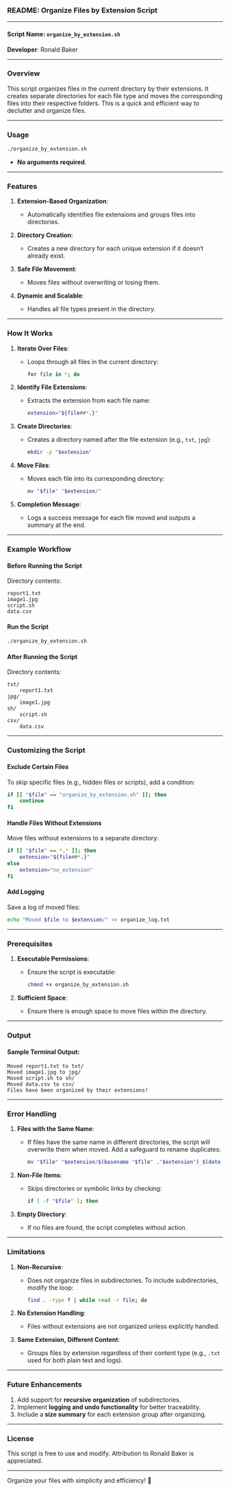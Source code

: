 ### **README: Organize Files by Extension Script**

---

#### **Script Name**: `organize_by_extension.sh`  
**Developer**: Ronald Baker  

---

### **Overview**
This script organizes files in the current directory by their extensions. It creates separate directories for each file type and moves the corresponding files into their respective folders. This is a quick and efficient way to declutter and organize files.

---

### **Usage**
```bash
./organize_by_extension.sh
```

- **No arguments required**.  

---

### **Features**
1. **Extension-Based Organization**:
   - Automatically identifies file extensions and groups files into directories.

2. **Directory Creation**:
   - Creates a new directory for each unique extension if it doesn’t already exist.

3. **Safe File Movement**:
   - Moves files without overwriting or losing them.

4. **Dynamic and Scalable**:
   - Handles all file types present in the directory.

---

### **How It Works**
1. **Iterate Over Files**:
   - Loops through all files in the current directory:
     ```bash
     for file in *; do
     ```

2. **Identify File Extensions**:
   - Extracts the extension from each file name:
     ```bash
     extension="${file##*.}"
     ```

3. **Create Directories**:
   - Creates a directory named after the file extension (e.g., `txt`, `jpg`):
     ```bash
     mkdir -p "$extension"
     ```

4. **Move Files**:
   - Moves each file into its corresponding directory:
     ```bash
     mv "$file" "$extension/"
     ```

5. **Completion Message**:
   - Logs a success message for each file moved and outputs a summary at the end.

---

### **Example Workflow**

#### **Before Running the Script**
Directory contents:
```
report1.txt
image1.jpg
script.sh
data.csv
```

#### **Run the Script**
```bash
./organize_by_extension.sh
```

#### **After Running the Script**
Directory contents:
```
txt/
    report1.txt
jpg/
    image1.jpg
sh/
    script.sh
csv/
    data.csv
```

---

### **Customizing the Script**

#### **Exclude Certain Files**
To skip specific files (e.g., hidden files or scripts), add a condition:
```bash
if [[ "$file" == "organize_by_extension.sh" ]]; then
    continue
fi
```

#### **Handle Files Without Extensions**
Move files without extensions to a separate directory:
```bash
if [[ "$file" == *.* ]]; then
    extension="${file##*.}"
else
    extension="no_extension"
fi
```

#### **Add Logging**
Save a log of moved files:
```bash
echo "Moved $file to $extension/" >> organize_log.txt
```

---

### **Prerequisites**
1. **Executable Permissions**:
   - Ensure the script is executable:
     ```bash
     chmod +x organize_by_extension.sh
     ```

2. **Sufficient Space**:
   - Ensure there is enough space to move files within the directory.

---

### **Output**

#### **Sample Terminal Output**:
```
Moved report1.txt to txt/
Moved image1.jpg to jpg/
Moved script.sh to sh/
Moved data.csv to csv/
Files have been organized by their extensions!
```

---

### **Error Handling**
1. **Files with the Same Name**:
   - If files have the same name in different directories, the script will overwrite them when moved. Add a safeguard to rename duplicates:
     ```bash
     mv "$file" "$extension/$(basename "$file" ."$extension")_$(date +%s).$extension"
     ```

2. **Non-File Items**:
   - Skips directories or symbolic links by checking:
     ```bash
     if [ -f "$file" ]; then
     ```

3. **Empty Directory**:
   - If no files are found, the script completes without action.

---

### **Limitations**
1. **Non-Recursive**:
   - Does not organize files in subdirectories. To include subdirectories, modify the loop:
     ```bash
     find . -type f | while read -r file; do
     ```

2. **No Extension Handling**:
   - Files without extensions are not organized unless explicitly handled.

3. **Same Extension, Different Content**:
   - Groups files by extension regardless of their content type (e.g., `.txt` used for both plain text and logs).

---

### **Future Enhancements**
1. Add support for **recursive organization** of subdirectories.
2. Implement **logging and undo functionality** for better traceability.
3. Include a **size summary** for each extension group after organizing.

---

### **License**
This script is free to use and modify. Attribution to Ronald Baker is appreciated.

---

Organize your files with simplicity and efficiency! 🚀